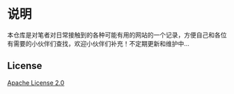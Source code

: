 # 说明
本仓库是对笔者对日常接触到的各种可能有用的网站的一个记录，方便自己和各位有需要的小伙伴们查找，欢迎小伙伴们补充！不定期更新和维护中...

## License
[Apache License 2.0](https://github.com/typistw/collection-of-userful-websites/blob/master/LICENSE)
